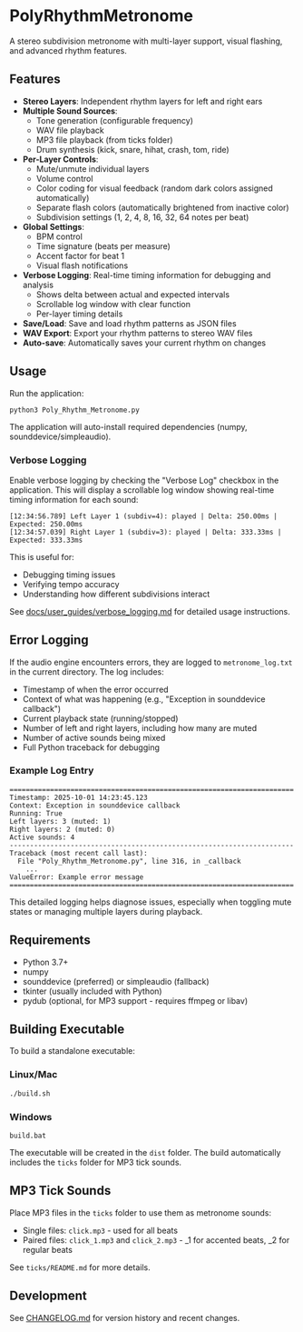 # PolyRhythmMetronome

A stereo subdivision metronome with multi-layer support, visual flashing, and advanced rhythm features.

## Features

- **Stereo Layers**: Independent rhythm layers for left and right ears
- **Multiple Sound Sources**: 
  - Tone generation (configurable frequency)
  - WAV file playback
  - MP3 file playback (from ticks folder)
  - Drum synthesis (kick, snare, hihat, crash, tom, ride)
- **Per-Layer Controls**:
  - Mute/unmute individual layers
  - Volume control
  - Color coding for visual feedback (random dark colors assigned automatically)
  - Separate flash colors (automatically brightened from inactive color)
  - Subdivision settings (1, 2, 4, 8, 16, 32, 64 notes per beat)
- **Global Settings**:
  - BPM control
  - Time signature (beats per measure)
  - Accent factor for beat 1
  - Visual flash notifications
- **Verbose Logging**: Real-time timing information for debugging and analysis
  - Shows delta between actual and expected intervals
  - Scrollable log window with clear function
  - Per-layer timing details
- **Save/Load**: Save and load rhythm patterns as JSON files
- **WAV Export**: Export your rhythm patterns to stereo WAV files
- **Auto-save**: Automatically saves your current rhythm on changes

## Usage

Run the application:
```bash
python3 Poly_Rhythm_Metronome.py
```

The application will auto-install required dependencies (numpy, sounddevice/simpleaudio).

### Verbose Logging

Enable verbose logging by checking the "Verbose Log" checkbox in the application. This will display a scrollable log window showing real-time timing information for each sound:

```
[12:34:56.789] Left Layer 1 (subdiv=4): played | Delta: 250.00ms | Expected: 250.00ms
[12:34:57.039] Right Layer 1 (subdiv=3): played | Delta: 333.33ms | Expected: 333.33ms
```

This is useful for:
- Debugging timing issues
- Verifying tempo accuracy
- Understanding how different subdivisions interact

See [docs/user_guides/verbose_logging.md](docs/user_guides/verbose_logging.md) for detailed usage instructions.

## Error Logging

If the audio engine encounters errors, they are logged to `metronome_log.txt` in the current directory. The log includes:

- Timestamp of when the error occurred
- Context of what was happening (e.g., "Exception in sounddevice callback")
- Current playback state (running/stopped)
- Number of left and right layers, including how many are muted
- Number of active sounds being mixed
- Full Python traceback for debugging

### Example Log Entry

```
======================================================================
Timestamp: 2025-10-01 14:23:45.123
Context: Exception in sounddevice callback
Running: True
Left layers: 3 (muted: 1)
Right layers: 2 (muted: 0)
Active sounds: 4
----------------------------------------------------------------------
Traceback (most recent call last):
  File "Poly_Rhythm_Metronome.py", line 316, in _callback
    ...
ValueError: Example error message
======================================================================
```

This detailed logging helps diagnose issues, especially when toggling mute states or managing multiple layers during playback.

## Requirements

- Python 3.7+
- numpy
- sounddevice (preferred) or simpleaudio (fallback)
- tkinter (usually included with Python)
- pydub (optional, for MP3 support - requires ffmpeg or libav)

## Building Executable

To build a standalone executable:

### Linux/Mac
```bash
./build.sh
```

### Windows
```batch
build.bat
```

The executable will be created in the `dist` folder. The build automatically includes the `ticks` folder for MP3 tick sounds.

## MP3 Tick Sounds

Place MP3 files in the `ticks` folder to use them as metronome sounds:
- Single files: `click.mp3` - used for all beats
- Paired files: `click_1.mp3` and `click_2.mp3` - _1 for accented beats, _2 for regular beats

See `ticks/README.md` for more details.

## Development

See [CHANGELOG.md](CHANGELOG.md) for version history and recent changes.
